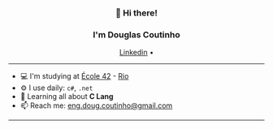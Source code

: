 <h3 align="center">👋 Hi there!</h3>
<h3 align="center">I'm Douglas Coutinho</h3>
<p align="center">
  <a href="https://www.linkedin.com/in/douglas-coutinho-dos-santos/">Linkedin</a> •
</p>

---

- 💻 I'm  studying at [École 42](https://www.42.fr/) - [Rio](https://www.42.rio/)
- ⚙️ I use daily:  `c#`, `.net`
- 🌱 Learning all about **C Lang**
- 📫 Reach me: eng.doug.coutinho@gmail.com 

---
